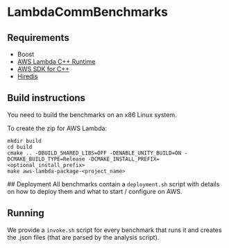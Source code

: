 # LambdaCommBenchmarks

## Requirements

- Boost
- [AWS Lambda C++ Runtime](https://aws.amazon.com/de/blogs/compute/introducing-the-c-lambda-runtime/)
- [AWS SDK for C++](https://aws.amazon.com/sdk-for-cpp/)
- [Hiredis](https://github.com/redis/hiredis)

## Build instructions
You need to build the benchmarks on an x86 Linux system.

To create the zip for AWS Lambda:
```
mkdir build
cd build
cmake .. -DBUILD_SHARED_LIBS=OFF -DENABLE_UNITY_BUILD=ON -DCMAKE_BUILD_TYPE=Release -DCMAKE_INSTALL_PREFIX=<optional_install_prefix>
make aws-lambda-package-<project_name>
```

## Deployment
All benchmarks contain a `deployment.sh` script with details on how to deploy them and what to start / configure on AWS.

## Running 
We provide a `invoke.sh` script for every benchmark that runs it and creates the .json files (that are parsed by the analysis script).